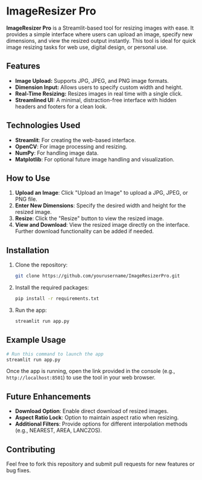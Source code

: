 
# ImageResizer Pro

**ImageResizer Pro** is a Streamlit-based tool for resizing images with ease. It provides a simple interface where users can upload an image, specify new dimensions, and view the resized output instantly. This tool is ideal for quick image resizing tasks for web use, digital design, or personal use.

## Features
- **Image Upload:** Supports JPG, JPEG, and PNG image formats.
- **Dimension Input:** Allows users to specify custom width and height.
- **Real-Time Resizing:** Resizes images in real time with a single click.
- **Streamlined UI:** A minimal, distraction-free interface with hidden headers and footers for a clean look.

## Technologies Used
- **Streamlit**: For creating the web-based interface.
- **OpenCV**: For image processing and resizing.
- **NumPy**: For handling image data.
- **Matplotlib**: For optional future image handling and visualization.

## How to Use
1. **Upload an Image**: Click "Upload an Image" to upload a JPG, JPEG, or PNG file.
2. **Enter New Dimensions**: Specify the desired width and height for the resized image.
3. **Resize**: Click the "Resize" button to view the resized image.
4. **View and Download**: View the resized image directly on the interface. Further download functionality can be added if needed.

## Installation

1. Clone the repository:
   ```bash
   git clone https://github.com/yourusername/ImageResizerPro.git
   ```
2. Install the required packages:
   ```bash
   pip install -r requirements.txt
   ```
3. Run the app:
   ```bash
   streamlit run app.py
   ```

## Example Usage

```python
# Run this command to launch the app
streamlit run app.py
```

Once the app is running, open the link provided in the console (e.g., `http://localhost:8501`) to use the tool in your web browser.

## Future Enhancements
- **Download Option**: Enable direct download of resized images.
- **Aspect Ratio Lock**: Option to maintain aspect ratio when resizing.
- **Additional Filters**: Provide options for different interpolation methods (e.g., NEAREST, AREA, LANCZOS).

## Contributing
Feel free to fork this repository and submit pull requests for new features or bug fixes.
